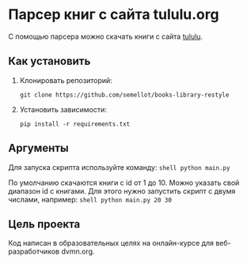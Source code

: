 # Парсер книг с сайта tululu.org

С помощью парсера можно скачать книги с сайта [tululu](https://tululu.org/).


## Как установить
1. Клонировать репозиторий:

    ```shell
    git clone https://github.com/semellot/books-library-restyle
    ```

2. Установить зависимости:

    ```shell
    pip install -r requirements.txt
    ```

## Аргументы
Для запуска скрипта используйте команду:
    ```shell
    python main.py
    ```

По умолчанию скачаются книги с id от 1 до 10.
Можно указать свой диапазон id с книгами.
Для этого нужно запустить скрипт с двумя числами, например:
    ```shell
    python main.py 20 30
    ```

## Цель проекта

Код написан в образовательных целях на онлайн-курсе для веб-разработчиков dvmn.org.